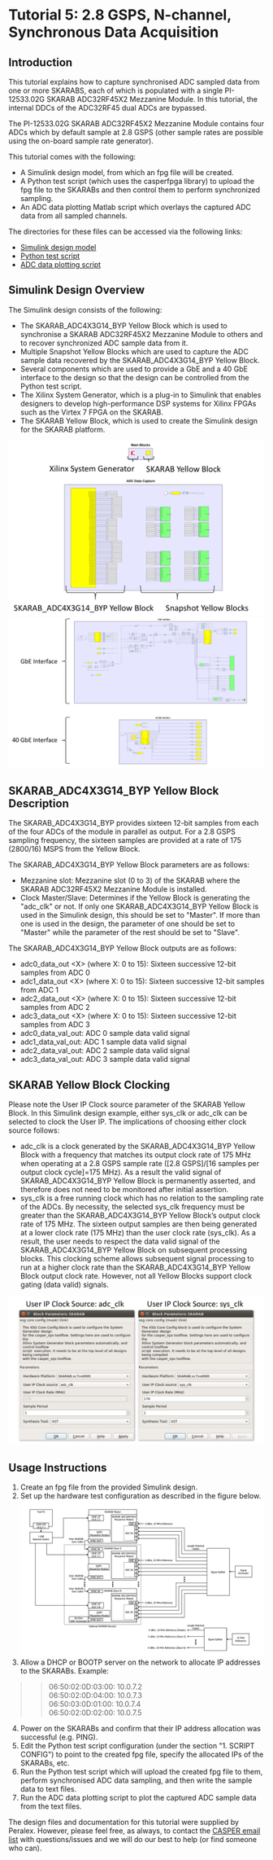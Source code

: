 # Tutorial 5: 2.8 GSPS, N-channel, Synchronous Data Acquisition

## Introduction ##
This tutorial explains how to capture synchronised ADC sampled data from one or more SKARABS, each of which is populated with a single PI-12533.02G SKARAB ADC32RF45X2 Mezzanine Module. In this tutorial, the internal DDCs of the ADC32RF45 dual ADCs are bypassed.

The PI-12533.02G SKARAB ADC32RF45X2 Mezzanine Module contains four ADCs which by default sample at 2.8 GSPS (other sample rates are possible using the on-board sample rate generator).

This tutorial comes with the following:
- A Simulink design model, from which an fpg file will be created.
- A Python test script (which uses the casperfpga library) to upload the fpg file to the SKARABs and then control them to perform synchronized sampling.
- An ADC data plotting Matlab script which overlays the captured ADC data from all sampled channels.

The directories for these files can be accessed via the following links:
- [Simulink design model](https://github.com/ska-sa/mlib_devel/tree/peralex_adc/jasper_library/test_models/test_skarab_adc_byp.slx)
- [Python test script](https://github.com/ska-sa/mlib_devel/tree/peralex_adc/jasper_library/test_models/scripts/test_skarab_adc4x3g_14_byp/test_skarab_adc4x3g_14_byp.py)
- [ADC data plotting script](https://github.com/ska-sa/mlib_devel/tree/peralex_adc/jasper_library/test_models/scripts/test_skarab_adc4x3g_14_byp/plot_adc_data.m)

## Simulink Design Overview ##
The Simulink design consists of the following:
- The SKARAB_ADC4X3G14_BYP Yellow Block which is used to synchronise a SKARAB ADC32RF45X2 Mezzanine Module to others and to recover synchronized ADC sample data from it.
- Multiple Snapshot Yellow Blocks which are used to capture the ADC sample data recovered by the SKARAB_ADC4X3G14_BYP Yellow Block.
- Several components which are used to provide a GbE and a 40 GbE interface to the design so that the design can be controlled from the Python test script. 
- The Xilinx System Generator, which is a plug-in to Simulink that enables designers to develop high-performance DSP systems for Xilinx FPGAs such as the Virtex 7 FPGA on the SKARAB.
- The SKARAB Yellow Block, which is used to create the Simulink design for the SKARAB platform.

![](../../_static/img/skarab/tut_adc/design_overview_0.png)
![](../../_static/img/skarab/tut_adc/design_overview_1.png)

## SKARAB_ADC4X3G14_BYP Yellow Block Description ##
The SKARAB_ADC4X3G14_BYP provides sixteen 12-bit samples from each of the four ADCs of the module in parallel as output. For a 2.8 GSPS sampling frequency, the sixteen samples are provided at a rate of 175 (2800/16) MSPS from the Yellow Block.

The SKARAB_ADC4X3G14_BYP Yellow Block parameters are as follows:
- Mezzanine slot: Mezzanine slot (0 to 3) of the SKARAB where the SKARAB ADC32RF45X2 Mezzanine Module is installed.
- Clock Master/Slave: Determines if the Yellow Block is generating the "adc_clk" or not. If only one SKARAB_ADC4X3G14_BYP Yellow Block is used in the Simulink design, this should be set to "Master". If more than one is used in the design, the parameter of one should be set to "Master" while the parameter of the rest should be set to "Slave".

The SKARAB_ADC4X3G14_BYP Yellow Block outputs are as follows:
- adc0_data_out &lt;X&gt; (where X: 0 to 15): Sixteen successive 12-bit samples from ADC 0
- adc1_data_out &lt;X&gt; (where X: 0 to 15): Sixteen successive 12-bit samples from ADC 1
- adc2_data_out &lt;X&gt; (where X: 0 to 15): Sixteen successive 12-bit samples from ADC 2
- adc3_data_out &lt;X&gt; (where X: 0 to 15): Sixteen successive 12-bit samples from ADC 3
- adc0_data_val_out: ADC 0 sample data valid signal
- adc1_data_val_out: ADC 1 sample data valid signal
- adc2_data_val_out: ADC 2 sample data valid signal
- adc3_data_val_out: ADC 3 sample data valid signal

## SKARAB Yellow Block Clocking ##
Please note the User IP Clock source parameter of the SKARAB Yellow Block. In this Simulink design example, either sys_clk or adc_clk can be selected to clock the User IP. The implications of choosing either clock source follows:
- adc_clk is a clock generated by the SKARAB_ADC4X3G14_BYP Yellow Block with a frequency that matches its output clock rate of 175 MHz when operating at a 2.8 GSPS sample rate ([2.8 GSPS]/[16 samples per output clock cycle]=175 MHz). As a result the valid signal of SKARAB_ADC4X3G14_BYP Yellow Block is permanently asserted, and therefore does not need to be monitored after initial assertion.
- sys_clk is a free running clock which has no relation to the sampling rate of the ADCs. By necessity, the selected sys_clk frequency must be greater than the SKARAB_ADC4X3G14_BYP Yellow Block’s output clock rate of 175 MHz. The sixteen output samples are then being generated at a lower clock rate (175 MHz) than the user clock rate (sys_clk). As a result, the user needs to respect the data valid signal of the SKARAB_ADC4X3G14_BYP Yellow Block on subsequent processing blocks. This clocking scheme allows subsequent signal processing to run at a higher clock rate than the SKARAB_ADC4X3G14_BYP Yellow Block output clock rate. However, not all Yellow Blocks support clock gating (data valid) signals.

![](../../_static/img/skarab/tut_adc/clock.png)

## Usage Instructions ##
1. Create an fpg file from the provided Simulink design.
2. Set up the hardware test configuration as described in the figure below.
![](../../_static/img/skarab/tut_adc/test_config.png)
3. Allow a DHCP or BOOTP server on the network to allocate IP addresses to the SKARABs.
Example:
>> 06:50:02:0D:03:00: 10.0.7.2  
>> 06:50:02:0D:04:00: 10.0.7.3  
>> 06:50:03:0D:01:00: 10.0.7.4  
>> 06:50:02:0D:02:00: 10.0.7.5
4. Power on the SKARABs and confirm that their IP address allocation was successful (e.g. PING).
5. Edit the Python test script configuration (under the section "1. SCRIPT CONFIG") to point to the created fpg file, specify the allocated IPs of the SKARABs, etc.
6. Run the Python test script which will upload the created fpg file to them, perform synchronised ADC data sampling, and then write the sample data to text files.
7. Run the ADC data plotting script to plot the captured ADC sample data from the text files.

The design files and documentation for this tutorial were supplied by Peralex. However, please feel free, as always, to contact the [CASPER email list](mailto:casper@lists.berkeley.edu) with questions/issues and we will do our best to help (or find someone who can). 
